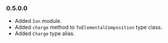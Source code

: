 ### 0.5.0.0

* Added `Ion` module.
* Added `charge` method to `ToElementalComposition` type class.
* Added `Charge` type alias.
